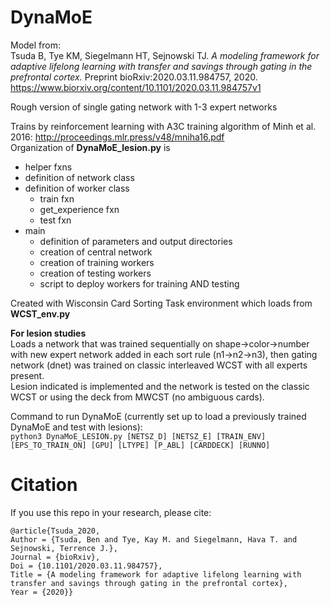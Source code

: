 # DynaMoE

Model from:  
Tsuda B, Tye KM, Siegelmann HT, Sejnowski TJ. *A modeling framework for adaptive lifelong learning with transfer and savings through gating in the prefrontal cortex.* Preprint bioRxiv:2020.03.11.984757, 2020.
https://www.biorxiv.org/content/10.1101/2020.03.11.984757v1

Rough version of single gating network with 1-3 expert networks

Trains by reinforcement learning with A3C training algorithm of Minh et al. 2016: http://proceedings.mlr.press/v48/mniha16.pdf  
Organization of **DynaMoE_lesion.py** is
  - helper fxns
  - definition of network class
  - definition of worker class
      - train fxn
      - get_experience fxn
      - test fxn
  - main
      - definition of parameters and output directories
      - creation of central network
      - creation of training workers
      - creation of testing workers
      - script to deploy workers for training AND testing

Created with Wisconsin Card Sorting Task environment which loads from **WCST_env.py**  

**For lesion studies**  
Loads a network that was trained sequentially on shape&rarr;color&rarr;number with new expert network added in each sort rule (n1&rarr;n2&rarr;n3), then gating network (dnet) was trained on classic interleaved WCST with all experts present.  
Lesion indicated is implemented and the network is tested on the classic WCST or using the deck from MWCST (no ambiguous cards).

Command to run DynaMoE (currently set up to load a previously trained DynaMoE and test with lesions):  
`python3 DynaMoE_LESION.py [NETSZ_D] [NETSZ_E] [TRAIN_ENV] [EPS_TO_TRAIN_ON] [GPU] [LTYPE] [P_ABL] [CARDDECK] [RUNNO]`

# Citation

If you use this repo in your research, please cite:

    @article{Tsuda_2020,
    Author = {Tsuda, Ben and Tye, Kay M. and Siegelmann, Hava T. and Sejnowski, Terrence J.},  
    Journal = {bioRxiv},  
    Doi = {10.1101/2020.03.11.984757},  
    Title = {A modeling framework for adaptive lifelong learning with transfer and savings through gating in the prefrontal cortex},  
    Year = {2020}}

